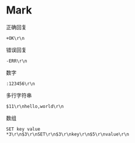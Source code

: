 # Mark

正确回复

```
+OK\r\n
```

错误回复

```
-ERR\r\n
```

数字

```
:123456\r\n
```

多行字符串
```
$11\r\nhello,world\r\n
```

数组

```
SET key value
*3\r\n$3\r\nSET\r\n$3\r\nkey\r\n$5\r\nvalue\r\n
```
